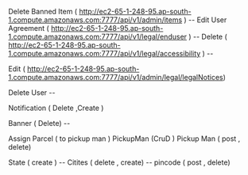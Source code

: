 Delete Banned Item ( http://ec2-65-1-248-95.ap-south-1.compute.amazonaws.com:7777/api/v1/admin/items ) --
Edit User Agreement  (  http://ec2-65-1-248-95.ap-south-1.compute.amazonaws.com:7777/api/v1/legal/enduser ) --
Delete ( http://ec2-65-1-248-95.ap-south-1.compute.amazonaws.com:7777/api/v1/legal/accessibility ) --

Edit ( http://ec2-65-1-248-95.ap-south-1.compute.amazonaws.com:7777/api/v1/admin/legal/legalNotices) 

Delete User --

Notification ( Delete  ,Create )

Banner ( Delete) --

Assign Parcel ( to pickup man )
PickupMan (CruD )
Pickup Man ( post , delete)


State ( create ) -- 
Citites ( delete , create) -- 
pincode ( post , delete)
